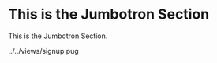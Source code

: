 # This is the Jumbotron Section

This is the Jumbotron Section.

<Include>../../views/signup.pug</Include>
